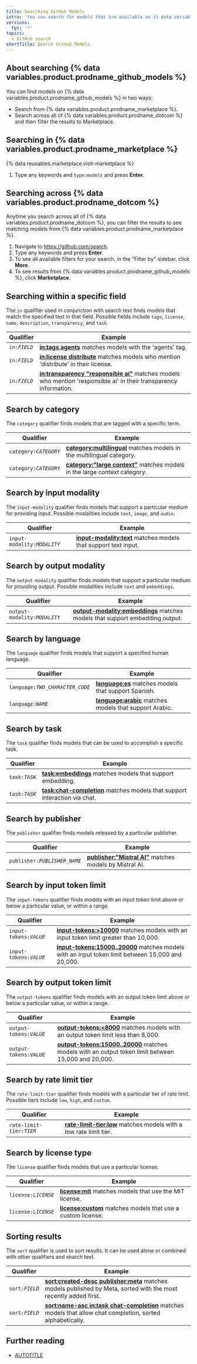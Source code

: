 ```yaml
---
title: Searching GitHub Models
intro: 'You can search for models that are available on {% data variables.product.prodname_github_models %}.'
versions:
  fpt: '*'
topics:
  - GitHub search
shortTitle: Search GitHub Models
---
```


## About searching {% data variables.product.prodname_github_models %}

You can find models on {% data variables.product.prodname_github_models %} in two ways:

* Search from {% data variables.product.prodname_marketplace %}.
* Search across all of {% data variables.product.prodname_dotcom %} and then filter the results to Marketplace.

## Searching in {% data variables.product.prodname_marketplace %}

{% data reusables.marketplace.visit-marketplace %}
1. Type any keywords and `type:models` and press **Enter**.

## Searching across {% data variables.product.prodname_dotcom %}

Anytime you search across all of {% data variables.product.prodname_dotcom %}, you can filter the results to see matching models from {% data variables.product.prodname_marketplace %}.

1. Navigate to https://github.com/search.
1. Type any keywords and press **Enter**.
1. To see all available filters for your search, in the "Filter by" sidebar, click **More**.
1. To see results from {% data variables.product.prodname_github_models %}, click **Marketplace**.

## Searching within a specific field

The `in` qualifier used in conjunction with search text finds models that match the specified text in that field. Possible fields include `tags`, `license`, `name`, `description`, `transparency`, and `task`.

|Qualifier|Example|
|---|---|
|<code>in:<em>FIELD</em></code> | [**in:tags agents**](https://github.com/search?q=in:tags+agents&type=marketplace) matches models with the 'agents' tag.
|<code>in:<em>FIELD</em></code> | [**in:license distribute**](https://github.com/search?q=in:license+distribute&type=marketplace) matches models who mention 'distribute' in their license.
|<code>in:<em>FIELD</em></code> | [**in:transparency "responsible ai"**](https://github.com/search?q=in:transparency+%22responsible+ai%22&type=marketplace) matches models who mention 'responsible ai' in their transparency information.

## Search by category

The `category` qualifier finds models that are tagged with a specific term.

|Qualifier|Example|
|---|---|
|<code>category:<em>CATEGORY</em></code> | [**category:multilingual**](https://github.com/search?q=category:multilingual&type=marketplace) matches models in the multilingual category.
|<code>category:<em>CATEGORY</em></code> | [**category:"large context"**](https://github.com/search?q=category:%22large+context%22+&type=marketplace) matches models in the large context category.

## Search by input modality

The `input-modality` qualifier finds models that support a particular medium for providing input. Possible modalities include `text`, `image`, and `audio`.

|Qualifier|Example|
|---|---|
|<code>input-modality:<em>MODALITY</em></code> | [**input-modality:text**](https://github.com/search?q=input-modality:text&type=marketplace) matches models that support text input.

## Search by output modality

The `output-modality` qualifier finds models that support a particular medium for providing output. Possible modalities include `text` and `embeddings`.

|Qualifier|Example|
|---|---|
|<code>output-modality:<em>MODALITY</em></code> | [**output-modality:embeddings**](https://github.com/search?q=output-modality:embeddings&type=marketplace) matches models that support embedding output.

## Search by language

The `language` qualifier finds models that support a specified human language.

|Qualifier|Example|
|---|---|
|<code>language:<em>TWO_CHARACTER_CODE</em></code> | [**language:es**](https://github.com/search?q=language:es&type=marketplace) matches models that support Spanish.
|<code>language:<em>NAME</em></code> | [**language:arabic**](https://github.com/search?q=language:arabic&type=marketplace) matches models that support Arabic.

## Search by task

The `task` qualifier finds models that can be used to accomplish a specific task.

|Qualifier|Example|
|---|---|
|<code>task:<em>TASK</em></code> | [**task:embeddings**](https://github.com/search?q=task:embeddings&type=marketplace) matches models that support embedding.
|<code>task:<em>TASK</em></code> | [**task:chat-completion**](https://github.com/search?q=task:chat-completion&type=marketplace) matches models that support interaction via chat.

## Search by publisher

The `publisher` qualifier finds models released by a particular publisher.

|Qualifier|Example|
|---|---|
|<code>publisher:<em>PUBLISHER_NAME</em></code> | [**publisher:"Mistral AI"**](https://github.com/search?q=publisher:%22Mistral+AI%22&type=marketplace) matches models by Mistral AI.

## Search by input token limit

The `input-tokens` qualifier finds models with an input token limit above or below a particular value, or within a range.

|Qualifier|Example|
|---|---|
|<code>input-tokens:<em>VALUE</em></code> | [**input-tokens:>10000**](https://github.com/search?q=input-tokens:%3E10000&type=marketplace) matches models with an input token limit greater than 10,000.
|<code>input-tokens:<em>VALUE</em></code> | [**input-tokens:15000..20000**](https://github.com/search?q=input-tokens:15000..20000&type=marketplace) matches models with an input token limit between 15,000 and 20,000.

## Search by output token limit

The `output-tokens` qualifier finds models with an output token limit above or below a particular value, or within a range.

|Qualifier|Example|
|---|---|
|<code>output-tokens:<em>VALUE</em></code> | [**output-tokens:<8000**](https://github.com/search?q=output-tokens:%3C8000&type=marketplace) matches models with an output token limit less than 8,000.
|<code>output-tokens:<em>VALUE</em></code> | [**output-tokens:15000..20000**](https://github.com/search?q=output-tokens:15000..20000&type=marketplace) matches models with an output token limit between 15,000 and 20,000.

## Search by rate limit tier

The `rate-limit-tier` qualifier finds models with a particular tier of rate limit. Possible tiers include `low`, `high`, and `custom`.

|Qualifier|Example|
|---|---|
|<code>rate-limit-tier:<em>TIER</em></code> | [**rate-limit-tier:low**](https://github.com/search?q=rate-limit-tier:low&type=marketplace) matches models with a low rate limit tier.

## Search by license type

The `license` qualifier finds models that use a particular license.

|Qualifier|Example|
|---|---|
|<code>license:<em>LICENSE</em></code> | [**license:mit**](https://github.com/search?q=license:mit&type=marketplace) matches models that use the MIT license.
|<code>license:<em>LICENSE</em></code> | [**license:custom**](https://github.com/search?q=license:custom&type=marketplace) matches models that use a custom license.

## Sorting results

The `sort` qualifier is used to sort results. It can be used alone or combined with other qualifiers and search text.

|Qualifier|Example|
|---|---|
|<code>sort:<em>FIELD</em></code> | [**sort:created-desc publisher:meta**](https://github.com/search?q=sort:created-desc+publisher:meta&type=marketplace) matches models published by Meta, sorted with the most recently added first.
|<code>sort:<em>FIELD</em></code> | [**sort:name-asc in:task chat-completion**](https://github.com/search?q=sort:name-asc+in:task+chat-completion&type=marketplace) matches models that allow chat completion, sorted alphabetically.

## Further reading

* [AUTOTITLE](/search-github/getting-started-with-searching-on-github/sorting-search-results)
